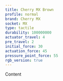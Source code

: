```yaml
---
title: Cherry MX Brown
profile: normal
brand: Cherry MX
socket: MX
type: tactile
durability: 100000000
actuator_travel: 4
pre_travel: 2
initial_force: 30
actuation_force: 45
pressure_point_force: 55
rgb_version: true
---
```


Content
